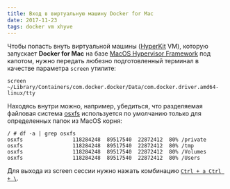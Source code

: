 ```yaml
---
title: Вход в виртуальную машину Docker for Mac
date: 2017-11-23
tags: docker vm xhyve
---
```


Чтобы попасть внуть виртуальной машины ([HyperKit](https://github.com/moby/hyperkit) VM), которую запускает **Docker for Mac** на базе [MacOS Hypervisor Framework](https://developer.apple.com/documentation/hypervisor) под капотом, нужно передать любезно подготовленный терминал в качестве параметра `screen` утилите:

```
screen ~/Library/Containers/com.docker.docker/Data/com.docker.driver.amd64-linux/tty
```

Находясь внутри можно, например, убедиться, что разделяемая файловая система [osxfs](https://docs.docker.com/docker-for-mac/osxfs/) используется по умолчанию только для определенных папок из MacOS корня:

```
/ # df -a | grep osxfs
osxfs                118284248  89517540  22872412  80% /private
osxfs                118284248  89517540  22872412  80% /tmp
osxfs                118284248  89517540  22872412  80% /Volumes
osxfs                118284248  89517540  22872412  80% /Users
```

Для выхода из screen сессии нужно нажать комбинацию [`Ctrl + a Ctrl + \`](https://www.gnu.org/software/screen/manual/html_node/Quit.html#Quit).
